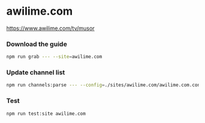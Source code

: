 # awilime.com

https://www.awilime.com/tv/musor

### Download the guide

```sh
npm run grab --- --site=awilime.com
```

### Update channel list

```sh
npm run channels:parse --- --config=./sites/awilime.com/awilime.com.config.js --output=./sites/awilime.com/awilime.com.channels.xml
```

### Test

```sh
npm run test:site awilime.com
```

